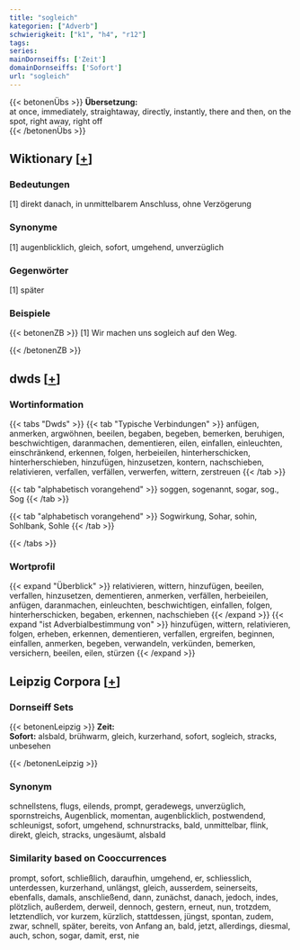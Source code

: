 ```yaml
---
title: "sogleich"
kategorien: ["Adverb"]
schwierigkeit: ["k1", "h4", "r12"]
tags:
series:
mainDornseiffs: ['Zeit']
domainDornseiffs: ['Sofort']
url: "sogleich"
---
```


{{< betonenÜbs >}}
**Übersetzung:**  
at once, immediately, straightaway, directly, instantly, there and then, on the spot, right away, right off  
{{< /betonenÜbs >}}

## Wiktionary [[+](https://de.wiktionary.org/wiki/sogleich)]

### Bedeutungen
[1] direkt danach, in unmittelbarem Anschluss, ohne Verzögerung  

### Synonyme
[1] augenblicklich, gleich, sofort, umgehend, unverzüglich  

### Gegenwörter
[1] später  

### Beispiele
{{< betonenZB >}}
[1] Wir machen uns sogleich auf den Weg.  

{{< /betonenZB >}}


## dwds [[+](https://www.dwds.de/wb/sogleich)]

### Wortinformation
{{< tabs "Dwds" >}}
{{< tab "Typische Verbindungen" >}}
anfügen, anmerken, argwöhnen, beeilen, begaben, begeben, bemerken, beruhigen, beschwichtigen, daranmachen, dementieren, eilen, einfallen, einleuchten, einschränkend, erkennen, folgen, herbeieilen, hinterherschicken, hinterherschieben, hinzufügen, hinzusetzen, kontern, nachschieben, relativieren, verfallen, verfällen, verwerfen, wittern, zerstreuen
{{< /tab >}}

{{< tab "alphabetisch vorangehend" >}}
soggen, sogenannt, sogar, sog., Sog
{{< /tab >}}

{{< tab "alphabetisch vorangehend" >}}
Sogwirkung, Sohar, sohin, Sohlbank, Sohle
{{< /tab >}}

{{< /tabs >}}

### Wortprofil
{{< expand "Überblick" >}} relativieren, wittern, hinzufügen, beeilen, verfallen, hinzusetzen, dementieren, anmerken, verfällen, herbeieilen, anfügen, daranmachen, einleuchten, beschwichtigen, einfallen, folgen, hinterherschicken, begaben, erkennen, nachschieben {{< /expand >}}
{{< expand "ist Adverbialbestimmung von" >}} hinzufügen, wittern, relativieren, folgen, erheben, erkennen, dementieren, verfallen, ergreifen, beginnen, einfallen, anmerken, begeben, verwandeln, verkünden, bemerken, versichern, beeilen, eilen, stürzen {{< /expand >}}

## Leipzig Corpora [[+](https://corpora.uni-leipzig.de/en/res?word=sogleich&corpusId=deu_newscrawl-public_2018)]

### Dornseiff Sets
{{< betonenLeipzig >}}
**Zeit:**  
**Sofort:** alsbald, brühwarm, gleich, kurzerhand, sofort, sogleich, stracks, unbesehen  

{{< /betonenLeipzig >}}

### Synonym
schnellstens, flugs, eilends, prompt, geradewegs, unverzüglich, spornstreichs, Augenblick, momentan, augenblicklich, postwendend, schleunigst, sofort, umgehend, schnurstracks, bald, unmittelbar, flink, direkt, gleich, stracks, ungesäumt, alsbald


### Similarity based on Cooccurrences
prompt, sofort, schließlich, daraufhin, umgehend, er, schliesslich, unterdessen, kurzerhand, unlängst, gleich, ausserdem, seinerseits, ebenfalls, damals, anschließend, dann, zunächst, danach, jedoch, indes, plötzlich, außerdem, derweil, dennoch, gestern, erneut, nun, trotzdem, letztendlich, vor kurzem, kürzlich, stattdessen, jüngst, spontan, zudem, zwar, schnell, später, bereits, von Anfang an, bald, jetzt, allerdings, diesmal, auch, schon, sogar, damit, erst, nie

